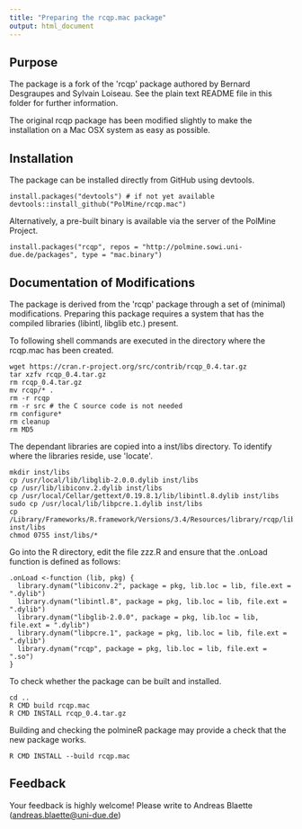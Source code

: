 ```yaml
---
title: "Preparing the rcqp.mac package"
output: html_document
---
```


## Purpose

The package is a fork of the 'rcqp' package authored by Bernard Desgraupes
and Sylvain Loiseau. See the plain text README file in this folder for 
further information. 

The original rcqp package has been modified slightly to make the installation
on a Mac OSX system as easy as possible.

## Installation

The package can be installed directly from GitHub using devtools.

```{r}
install.packages("devtools") # if not yet available
devtools::install_github("PolMine/rcqp.mac")
```
Alternatively, a pre-built binary is available via the server of the PolMine
Project.

```{r}
install.packages("rcqp", repos = "http://polmine.sowi.uni-due.de/packages", type = "mac.binary")
```

## Documentation of Modifications

The package is derived from the 'rcqp' package through a set of (minimal)
modifications. Preparing this package requires a system that has the compiled
libraries (libintl, libglib etc.) present.

To following shell commands are executed in the directory where the rcqp.mac
has been created.

```{sh}
wget https://cran.r-project.org/src/contrib/rcqp_0.4.tar.gz
tar xzfv rcqp_0.4.tar.gz
rm rcqp_0.4.tar.gz
mv rcqp/* .
rm -r rcqp
rm -r src # the C source code is not needed
rm configure*
rm cleanup
rm MD5
```

The dependant libraries are copied into a inst/libs directory. To identify 
where the libraries reside, use 'locate'.

```{sh}
mkdir inst/libs
cp /usr/local/lib/libglib-2.0.0.dylib inst/libs
cp /usr/lib/libiconv.2.dylib inst/libs
cp /usr/local/Cellar/gettext/0.19.8.1/lib/libintl.8.dylib inst/libs
sudo cp /usr/local/lib/libpcre.1.dylib inst/libs
cp /Library/Frameworks/R.framework/Versions/3.4/Resources/library/rcqp/libs/rcqp.so inst/libs
chmod 0755 inst/libs/*
```

Go into the R directory, edit the file zzz.R and ensure that the .onLoad
function is defined as follows:

```{r}
.onLoad <-function (lib, pkg) {
  library.dynam("libiconv.2", package = pkg, lib.loc = lib, file.ext = ".dylib")
  library.dynam("libintl.8", package = pkg, lib.loc = lib, file.ext = ".dylib")
  library.dynam("libglib-2.0.0", package = pkg, lib.loc = lib, file.ext = ".dylib")
  library.dynam("libpcre.1", package = pkg, lib.loc = lib, file.ext = ".dylib")
  library.dynam("rcqp", package = pkg, lib.loc = lib, file.ext = ".so")
}
```

To check whether the package can be built and installed.

```{sh}
cd ..
R CMD build rcqp.mac
R CMD INSTALL rcqp_0.4.tar.gz
```

Building and checking the polmineR package may provide a check that the 
new package works.

```{r}
R CMD INSTALL --build rcqp.mac
```

## Feedback

Your feedback is highly welcome! Please write to Andreas Blaette (andreas.blaette@uni-due.de)
